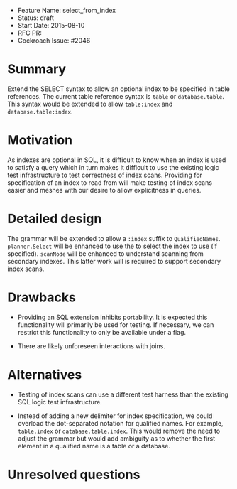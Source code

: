- Feature Name: select_from_index
- Status: draft
- Start Date: 2015-08-10
- RFC PR:
- Cockroach Issue: #2046

# Summary

Extend the SELECT syntax to allow an optional index to be specified in
table references. The current table reference syntax is `table` or
`database.table`. This syntax would be extended to allow `table:index`
and `database.table:index`.

# Motivation

As indexes are optional in SQL, it is difficult to know when an index
is used to satisfy a query which in turn makes it difficult to use the
existing logic test infrastructure to test correctness of index
scans. Providing for specification of an index to read from will make
testing of index scans easier and meshes with our desire to allow
explicitness in queries.

# Detailed design

The grammar will be extended to allow a `:index` suffix to
`QualifiedNames`. `planner.Select` will be enhanced to use the to
select the index to use (if specified). `scanNode` will be enhanced to
understand scanning from secondary indexes. This latter work will is
required to support secondary index scans.

# Drawbacks

* Providing an SQL extension inhibits portability. It is expected this
  functionality will primarily be used for testing. If necessary, we
  can restrict this functionality to only be available under a flag.

* There are likely unforeseen interactions with joins.

# Alternatives

* Testing of index scans can use a different test harness than the
  existing SQL logic test infrastructure.

* Instead of adding a new delimiter for index specification, we could
  overload the dot-separated notation for qualified names. For
  example, `table.index` or `database.table.index`. This would remove
  the need to adjust the grammar but would add ambiguity as to whether
  the first element in a qualified name is a table or a database.

# Unresolved questions
